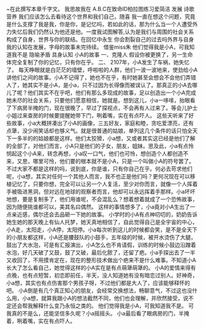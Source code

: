 
~在此撰写本章千字文。
我思故我在
A.B.C在致命ID柏拉图练习爱简洁
发展
诗歌营养
我们应该怎么去看待这个世界和我们自己，随喜
我一直在想这个问题，究竟是什么支撑了我是我，你是你，是记忆吗，若如此的话，那为什么当一个人遭受外力失忆后我们仍然认为他还是他。一度我试图解答,认为是我们与周围的社会关系构成了自身，世界与你的联结。在回忆中永生
你会割裂自己的过去吗外界与自身
我的认知在发展，字母的故事未完待续。
借鉴miss朱
他们觉得我是小A，可我知道我不是
隐喻矛盾
具身认知
小A的故事
一、克隆人
假设你被更换了，另一生命体完全复制了你的记忆，只有你在乎。
二、
2107年，小A发生了车祸，她失忆了。
每天睁眼就是白茫茫的墙壁，呼啦啦的人群，他们一波一波地来，使劲给小A讲他们之间的故事。小A不记得了，她也不在乎，有时她甚至会想会不会他们弄错人了，她其实不是小A，是小a，只不过因为长得像而被误认了。那真正的小A去哪儿了呢？他们其实不在乎吧，他们有那么多现成的故事，足以创造出一个小A完成她未尽的社会关系，只要他们愿意相信，她就是。想到这儿，小a一哆嗦，抬眼看了下病房半掩的门，现在很晚了，早过了探视点，不会再有人过来了。等会儿护士小姐过来查房的时候要提醒她带下门，咧着嘴，实在有点吓人。
这些天听来了好些故事，小a大概拼凑出了小A的画像，三五好友，家庭和睦，贪吃爱漂亮，还有点犟，没少闹笑话却也够义气。就是很普通的姑娘，单列这几个条件的话只怕全天下一多半的的姑娘都是这样。他们太狡猾，小a想，又或者其实这已经是他们了解的全部了，对他们而言，小A只是他们的子女，朋友，姐妹。思及此，小a有点怜悯起这个小A来，转念再想，小a叹一口气，他们也可怜，想创造个人都创造不来，又思，哪里可怜，他们要的根本就不是小A，只是一个叫做小A的符号罢了。不过大家不都是这样的吗，说到底，你是谁，只有你自己在乎。何必去苛求他们呢，小a想，其实对任何一个其他人而言，我不也正是他们吗？更何况现在可以移植记忆了，只要你想，完全可以让另一个人复活，至少对你而言，就像一个人挥着手被吸进黑洞，但对远在地球的观察者而言，他却可以永远挥着手那样。小a坏坏地想，要是复制多了，他们用谁呢，不会混乱么？想着想着就成了一个恐怖故事，因为随便挑谁都可以，美其名曰偶然。
这样的事情想多了，小a竟对小A生出了一点亲近感，偶尔还会去品砸一下她的故事。
小学时的小A有点神叨叨的，奶奶告诉她生她的那天晚上有仙人托梦，她天真地相信了，自此觉得自己是全宇宙的中心，小A走，太阳走，小A停，太阳停。小a每次听到这儿的时候都会笑，是不是全天下的小朋友都这样，小A还是腰鼓队的小鼓手，五年级的时候，被开水烫伤了大腿，鼓出了大水泡，可是有汇报演出，小A怎么也不肯请假，训练的时候小鼓边沿蹭着水泡，好几天破了又鼓，鼓了又破，最后化脓了，还留了疤。小a手探出去了一半又收回了，不用摸肯定在，现在的整形技术做出个疤来不是什么难事。不知道小A长大了怎么看自己，她觉得这样的小A实在是有点萌犟萌犟的。
小A的爱情来得有点晚，也有点短暂，初恋即前任，半天，没人知道她有没有暗恋过别人。好神奇，小a想，其实也有点伤害那个男孩子呀，不过他们都是大人了，应该能够释怀的吧。
小A倒是有几个真正知心的朋友，会经常交换想法，畅聊意气，不过这也没什么用，小a想，就算我跟小A的想法截然不同，他们也会理解，并欣然接受，说不定还会帮我解释什么变乃永恒之类的。
他们觉得我是小A，可我知道我不是。
可我真的不是么，还能坚信多久呢？小a摇摇头。
小a最后看了眼病房的门，半掩着，咧着嘴，实在有点吓人。
